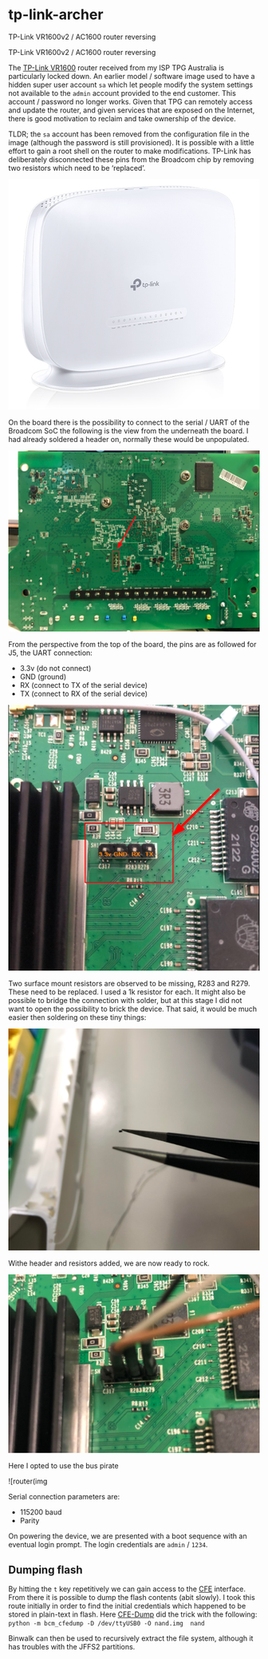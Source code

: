 # tp-link-archer
TP-Link VR1600v2 / AC1600 router reversing


TP-Link VR1600v2 / AC1600 router reversing

The [TP-Link VR1600](https://www.tp-link.com/au/service-provider/xdsl/archer-vr1600v/) router received from my ISP TPG Australia is particularly locked down. An earlier model / software image used to have a hidden super user account `sa` which let people modify the system settings not available to the `admin` account provided to the end customer. This account / password no longer works. Given that TPG can remotely access and update the router, and given services that are exposed on the Internet, there is good motivation to reclaim and take ownership of the device. 

TLDR; the `sa` account has been removed from the configuration file in the image (although the password is still provisioned). It is possible with a little effort to gain a root shell on the router to make modifications. TP-Link has deliberately disconnected these pins from the Broadcom chip by removing two resistors which need to be ‘replaced’. 

![router](img/router.png)

On the board there is the possibility to connect to the serial / UART of the Broadcom SoC the following is the view from the underneath the board. I had already soldered a header on, normally these would be unpopulated.

![router](img/UART1.png)

From the perspective from the top of the board, the pins are as followed for J5, the UART connection:

- 3.3v (do not connect)
- GND (ground)
- RX (connect to TX of the serial device)
- TX (connect to RX of the serial device)

![router](img/UART2.png)

Two surface mount resistors are observed to be missing, R283 and R279. These need to be replaced. I used a 1k resistor for each. It might also be possible to bridge the connection with solder, but at this stage I did not want to open the possibility to brick the device. That said, it would be much easier then soldering on these tiny things:

![router](img/UART3.png)

Withe header and resistors added, we are now ready to rock.

![router](img/UART4.png)

Here I opted to use the bus pirate

![router(img

Serial connection parameters are:
- 115200 baud
- Parity

On powering the device, we are presented with a boot sequence with an eventual login prompt. The login credentials are `admin` / `1234`.

## Dumping flash

By hitting the `t` key repetitively we can gain access to the [CFE](https://en.wikipedia.org/wiki/Common_Firmware_Environment) interface. From there it is possible to dump the flash contents (abit slowly). I took this route initially in order to find the initial credentials which happened to be stored in plain-text in flash. Here [CFE-Dump](https://github.com/Depau/bcm-cfedump) did the trick with the following:
`python -m bcm_cfedump -D /dev/ttyUSB0 -O nand.img  nand`

Binwalk can then be used to recursively extract the file system, although it has troubles with the JFFS2 partitions. 

